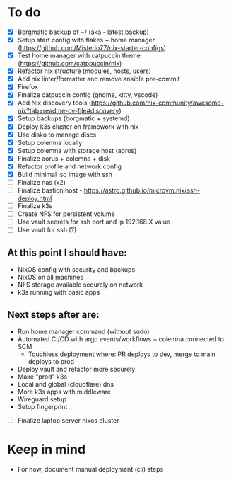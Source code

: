 # To do
 - [x] Borgmatic backup of ~/ (aka - latest backup)
 - [x] Setup start config with flakes + home manager (https://github.com/Misterio77/nix-starter-configs)
 - [x] Test home manager with catpuccin theme (https://github.com/catppuccin/nix)
 - [x] Refactor nix structure (modules, hosts, users)
 - [x] Add nix linter/formatter and remove ansible pre-commit
 - [x] Firefox
 - [x] Finalize catpuccin config (gnome, kitty, vscode)
 - [x] Add Nix discovery tools (https://github.com/nix-community/awesome-nix?tab=readme-ov-file#discovery)
 - [x] Setup backups (borgmatic + systemd)
 - [x] Deploy k3s cluster on framework with nix
 - [x] Use disko to manage discs
 - [x] Setup colemna locally
 - [x] Setup colemna with storage host (aorus)
 - [x] Finalize aorus + colemna + disk
 - [x] Refactor profile and network config
 - [x] Build minimal iso image with ssh
 - [ ] Finalize nas (x2)
 - [ ] Finalize bastion host - https://astro.github.io/microvm.nix/ssh-deploy.html
 - [ ] Finalize k3s
 - [ ] Create NFS for persistent volume
 - [ ] Use vault secrets for ssh port and ip 192.168.X value
 - [ ] Use vault for ssh (?)

## At this point I should have:
- NixOS config with security and backups
- NixOS on all machines
- NFS storage available securely on network
- k3s running with basic apps

## Next steps after are:
- Run home manager command (without sudo)
- Automated CI/CD with argo events/workflows + colemna connected to SCM
    - Touchless deployment where: PR deploys to dev, merge to main deploys to prod
- Deploy vault and refactor more securely
- Make "prod" k3s
- Local and global (cloudflare) dns
- More k3s apps with middleware
- Wireguard setup
- Setup fingerprint
 - [ ] Finalize laptop server nixos cluster

# Keep in mind
- For now, document manual deployment (cli) steps
